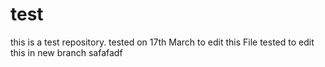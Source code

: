 # test
this is a test repository.
tested on 17th March to edit this File
tested to edit this in new branch
safafadf
